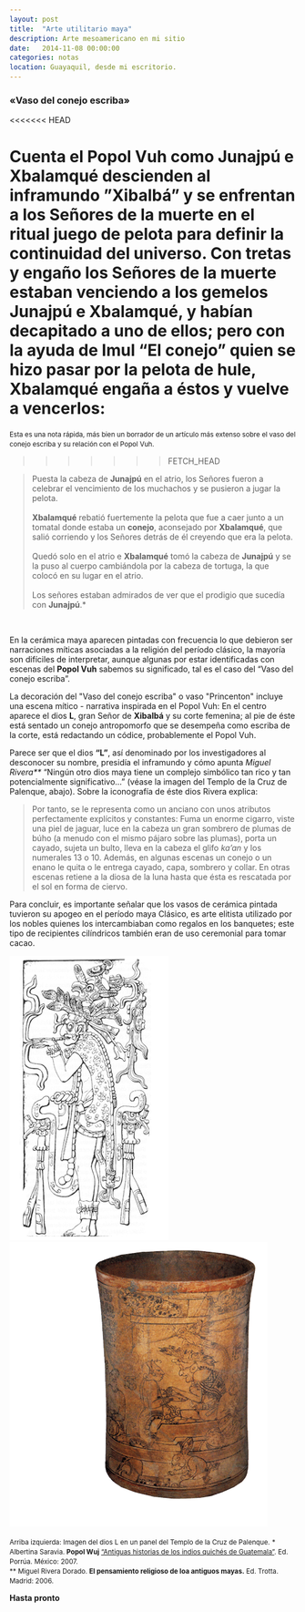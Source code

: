 ```yaml
---
layout: post
title:  "Arte utilitario maya"
description: Arte mesoamericano en mi sitio
date:   2014-11-08 00:00:00
categories: notas
location: Guayaquil, desde mi escritorio.
---
```


### &laquo;Vaso del conejo escriba&raquo;
<<<<<<< HEAD

Cuenta el **Popol Vuh** como **Junajpú** e **Xbalamqué** descienden al inframundo **”Xibalbá”** y se enfrentan a los Señores de la muerte en el ritual juego de pelota para definir la continuidad del universo. Con tretas y engaño los Señores de la muerte estaban venciendo a los gemelos **Junajpú** e **Xbalamqué**, y habían decapitado a uno de ellos; pero con la ayuda de **Imul** “El conejo” quien se hizo pasar por la pelota de hule, **Xbalamqué** engaña a éstos y vuelve a vencerlos:   
=======
<small>Esta es una nota rápida, más bien un borrador de un artículo más extenso sobre el vaso del conejo escriba y su relación con el Popol Vuh.</small>
>>>>>>> FETCH_HEAD

> Puesta la cabeza de **Junajpú** en el atrio, los Señores fueron a celebrar el vencimiento de los muchachos y se pusieron a jugar la pelota. <br />  
> **Xbalamqué** rebatió fuertemente la pelota que fue a caer junto a un tomatal donde estaba un **conejo**, aconsejado por **Xbalamqué**, que salió corriendo y los Señores detrás de él creyendo que era la pelota. <br />  
> Quedó solo en el atrio e **Xbalamqué** tomó la cabeza de **Junajpú** y se la puso al cuerpo cambiándola por la cabeza de tortuga, la que colocó en su lugar en el atrio. <br />  
> Los señores estaban admirados de ver que el prodigio que sucedía con **Junajpú**.*

<section class="fluido">
<div class="gallery">
<a href="http://fernanz.github.io/assets/mayan2.png" title="" data-fluidbox class="col-3"><img src="http://fernanz.github.io/assets/mayan2.png" alt="" title="" /></a>
<a href="http://fernanz.github.io/assets/mayan1.png" title="" data-fluidbox class="col-3"><img src="http://fernanz.github.io/assets/mayan1.png" alt="" title="" /></a>
<a href="http://fernanz.github.io/assets/mayan3.png" title="" data-fluidbox class="col-3"><img src="http://fernanz.github.io/assets/mayan3.png" alt="" title="" /></a>
</div>
</section>

En la cerámica maya aparecen pintadas con frecuencia lo que debieron ser narraciones míticas asociadas a la religión del período clásico, la mayoría son difíciles de interpretar, aunque algunas por estar identificadas con escenas del **Popol Vuh** sabemos su significado, tal es el caso del “Vaso del conejo escriba”.   

La decoración del "Vaso del conejo escriba" o vaso "Princenton" incluye una escena mítico - narrativa inspirada en el Popol Vuh: En el centro aparece el dios **L**, gran Señor de **Xibalbá** y su corte femenina; al pie de éste está sentado un conejo antropomorfo que se desempeña como escriba de la corte, está redactando un códice, probablemente el Popol Vuh.

Parece ser que el dios **“L”**, así denominado por los investigadores al desconocer su nombre, presidía el inframundo y cómo apunta _Miguel Rivera\**_ “Ningún otro dios maya tiene un complejo simbólico tan rico y tan potencialmente significativo…” (véase la imagen del Templo de la Cruz de Palenque, abajo). Sobre la iconografía de éste dios Rivera explica:  

> Por tanto, se le representa como un anciano con unos atributos perfectamente explícitos y constantes: Fuma un enorme cigarro, viste una piel de jaguar, luce en la cabeza un gran sombrero de plumas de búho (a menudo con el mismo pájaro sobre las plumas), porta un cayado, sujeta un bulto, lleva en la cabeza el glifo _ka’an_ y los numerales 13 o 10. Además, en algunas escenas un conejo o un enano le quita o le entrega cayado, capa, sombrero y collar. En otras escenas retiene a la diosa de la luna hasta que ésta es rescatada por el sol en forma de ciervo.

Para concluir, es importante señalar que los vasos de cerámica pintada tuvieron su apogeo en el período maya Clásico, es arte elitista utilizado por los nobles quienes los intercambiaban como regalos en los banquetes; este tipo de recipientes cilíndricos también eran de uso ceremonial para tomar cacao.  

<section class="fluido">
				<div class="gallery">
				<a href="/assets/mayan4.png" title="" data-fluidbox class="col-2"><img src="/assets/mayan4.png" alt="" title="" /></a>								
				<a href="/assets/escriba.png" title="" data-fluidbox class="col-2"><img src="/assets/escriba.png" alt="" title="" /></a>
				</div>
</section>

<small>Arriba izquierda: Imagen del dios L en un panel del Templo de la Cruz de Palenque.</small>
<small>\* Albertina Saravia. **Popol Wuj** <u>“Antiguas historias de los indios quichés de Guatemala”</u>. Ed. Porrúa. México: 2007. <br />\** Miguel Rivera Dorado. **El pensamiento religioso de loa antiguos mayas.** Ed. Trotta. Madrid: 2006.</small>  
 
**Hasta pronto**
